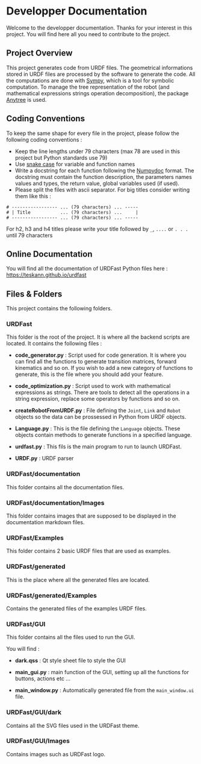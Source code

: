 # Developper Documentation

Welcome to the developper documentation. Thanks for your interest in this project. You will find here all you need to contribute to the project.

## Project Overview

This project generates code from URDF files. The geometrical informations stored in URDF files are processed by the software to generate the code. All the computations are done with [Sympy](https://www.sympy.org), which is a tool for symbolic computation. To manage the tree representation of the robot (and mathematical expressions strings operation decomposition), the package [Anytree](https://anytree.readthedocs.io) is used.

## Coding Conventions

To keep the same shape for every file in the project, please follow the following coding conventions :
* Keep the line lengths under 79 characters (max 78 are used in this project but Python standards use 79)
* Use [snake case](https://en.wikipedia.org/wiki/Snake_case) for variable and function names
* Write a docstring for each function following the [Numpydoc](https://numpydoc.readthedocs.io/en/latest/) format. The docstring must contain the function description, the parameters names values and types, the return value, global variables used (if used).
* Please split the files with ascii separator. For big titles consider writing them like this :
```
# ----------------- ... (79 characters) ... -----
# | Title           ... (79 characters) ...     |
# ----------------- ... (79 characters) ... -----
```
For h2, h3 and h4 titles please write your title followed by `_`, `....` or `. . .` until 79 characters

## Online Documentation

You will find all the documentation of URDFast Python files here : https://teskann.github.io/urdfast

## Files & Folders

This project contains the following folders.

### URDFast

This folder is the root of the project. It is where all the backend scripts are located. It contains the following files :
* **code_generator.py** : Script used for code generation. It is where you can find all the functions to generate transition matrices, forward kinematics and so on. If you wish to add a new category of functions to generate, this is the file where you should add your feature.

* **code_optimization.py** : Script used to work with mathematical expressions as strings. There are tools to detect all the operations in a string expression, replace some operators by functions and so on.

* **createRobotFromURDF.py** : File defining the `Joint`, `Link` and `Robot` objects so the data can be prossessed in Python from URDF objects.

* **Language.py** : This is the file defining the `Language` objects. These objects contain methods to generate functions in a specified language.

* **urdfast.py** : This fils is the main program to run to launch URDFast.

* **URDF.py** : URDF parser

### URDFast/documentation

This folder contains all the documentation files.

### URDFast/documentation/Images

This folder contains images that are supposed to be displayed in the documentation markdown files.

### URDFast/Examples

This folder contains 2 basic URDF files that are used as examples.

### URDFast/generated

This is the place where all the generated files are located.

### URDFast/generated/Examples

Contains the generated files of the examples URDF files.

### URDFast/GUI

This folder contains all the files used to run the GUI.

You will find :

* **dark.qss** : Qt style sheet file to style the GUI

* **main_gui.py** : main function of the GUI, setting up all the functions for buttons, actions etc ...

* **main_window.py** : Automatically generated file from the `main_window.ui` file.

### URDFast/GUI/dark

Contains all the SVG files used in the URDFast theme.

### URDFast/GUI/Images

Contains images such as URDFast logo.
